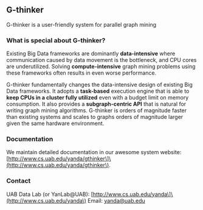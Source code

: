 ## G-thinker
G-thinker is a user-friendly system for parallel graph mining

### What is special about G-thinker?
Existing Big Data frameworks are dominantly **data-intensive** where communication caused by data movement is the bottleneck, and CPU cores are underutilized. Solving **compute-intensive** graph mining problems using these frameworks often results in even worse performance.

G-thinker fundamentally changes the data-intensive design of existing Big Data frameworks. It adopts a **task-based** execution engine that is able to **keep CPUs in a cluster fully utilized** even with a budget limit on memory consumption. It also provides a **subgraph-centric API** that is natural for writing graph mining algorithms. G-thinker is orders of magnitude faster than existing systems and scales to graphs orders of magnitude larger given the same hardware environment.

### Documentation
We maintain detailed documentation in our awesome system website: \[http://www.cs.uab.edu/yanda/gthinker\]\(http://www.cs.uab.edu/yanda/gthinker\).

### Contact
UAB Data Lab (or YanLab@UAB): \[http://www.cs.uab.edu/yanda\]\(http://www.cs.uab.edu/yanda\)
Email: yanda@uab.edu
